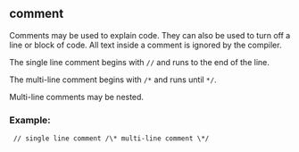 ## comment


Comments may be used to explain code. They can also be used to
turn off a line or block of code. All text inside a comment is ignored
by the compiler. 

The single line comment begins with `//` and
runs to the end of the line. 

The multi-line comment begins with
`/*` and runs until `*/`. 

Multi-line comments may be nested.
### Example:

```
 // single line comment /\* multi-line comment \*/ 
```

